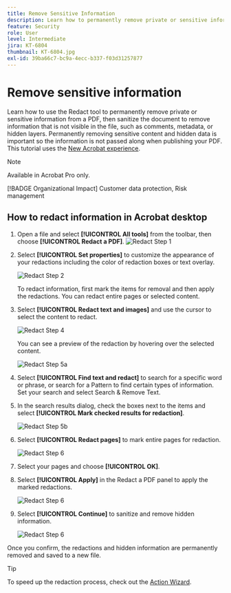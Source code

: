 ```yaml
---
title: Remove Sensitive Information
description: Learn how to permanently remove private or sensitive information from your PDF
feature: Security
role: User
level: Intermediate
jira: KT-6804
thumbnail: KT-6804.jpg
exl-id: 39ba66c7-bc9a-4ecc-b337-f03d31257877
---
```

# Remove sensitive information

Learn how to use the Redact tool to permanently remove private or sensitive information from a PDF, then sanitize the document to remove information that is not visible in the file, such as comments, metadata, or hidden layers. Permanently removing sensitive content and hidden data is important so the information is not passed along when publishing your PDF. This tutorial uses the [New Acrobat experience](new-workspace.md).

>[!NOTE]
>
>Available in Acrobat Pro only.

[!BADGE Organizational Impact]
Customer data protection, Risk management

## How to redact information in Acrobat desktop

1. Open a file and select **[!UICONTROL All tools]** from the toolbar, then choose **[!UICONTROL Redact a PDF]**.
    ![Redact Step 1](../assets/Redact_1.png)

1. Select **[!UICONTROL Set properties]** to customize the appearance of your redactions including the color of redaction boxes or text overlay.

    ![Redact Step 2](../assets/Redact_2.png)

    To redact information, first mark the items for removal and then apply the redactions. You can redact entire pages or selected content. 

1. Select **[!UICONTROL Redact text and images]** and use the cursor to select the content to redact.

    ![Redact Step 4](../assets/Redact_3.png)

    You can see a preview of the redaction by hovering over the selected content.

    ![Redact Step 5a](../assets/Redact_4.png)

1. Select **[!UICONTROL Find text and redact]** to search for a specific word or phrase, or search for a Pattern to find certain types of information. Set your search and select Search & Remove Text.

1. In the search results dialog, check the boxes next to the items and select **[!UICONTROL Mark checked results for redaction]**.

    ![Redact Step 5b](../assets/Redact_5.png)

1. Select **[!UICONTROL Redact pages]** to mark entire pages for redaction.

    ![Redact Step 6](../assets/Redact_6.png)

1. Select your pages and choose **[!UICONTROL OK]**.

1. Select **[!UICONTROL Apply]** in the Redact a PDF panel to apply the marked redactions.

    ![Redact Step 6](../assets/Redact_7.png)

1. Select **[!UICONTROL Continue]** to sanitize and remove hidden information.

    ![Redact Step 6](../assets/Redact_8.png)

Once you confirm, the redactions and hidden information are permanently removed and saved to a new file.

>[!TIP]
>
>To speed up the redaction process, check out the [Action Wizard](../advanced-tasks/action.md).
